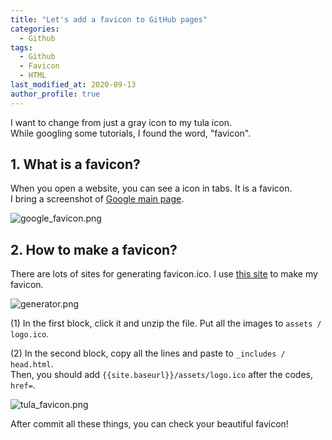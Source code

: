 ```yaml
---
title: "Let's add a favicon to GitHub pages"
categories: 
  - Github
tags:
  - Github
  - Favicon
  - HTML
last_modified_at: 2020-09-13
author_profile: true
---
```

I want to change from just a gray icon to my tula icon.<br/>
While googling some tutorials, I found the word, "favicon".

## 1. What is a favicon?

When you open a website, you can see a icon in tabs. It is a favicon.<br/>
I bring a screenshot of [Google main page](https://www.google.co.kr/).

![google_favicon.png](https://user-images.githubusercontent.com/62553200/93010963-f02f8100-f5cc-11ea-8015-7f0ed74ee7c9.png)

## 2. How to make a favicon?

There are lots of sites for generating favicon.ico. I use [this site](https://www.favicon-generator.org/) to make my favicon.

![generator.png](https://user-images.githubusercontent.com/62553200/93010971-1523f400-f5cd-11ea-80f4-c5184d3d496e.png)

(1) In the first block, click it and unzip the file. Put all the images to `assets / logo.ico`.

(2) In the second block, copy all the lines and paste to `_includes / head.html`.<br/>
Then, you should add `{{site.baseurl}}/assets/logo.ico` after the codes, `href=`.

![tula_favicon.png](https://user-images.githubusercontent.com/62553200/93010976-1a813e80-f5cd-11ea-84bd-ea87f1440abb.png)

After commit all these things, you can check your beautiful favicon!
